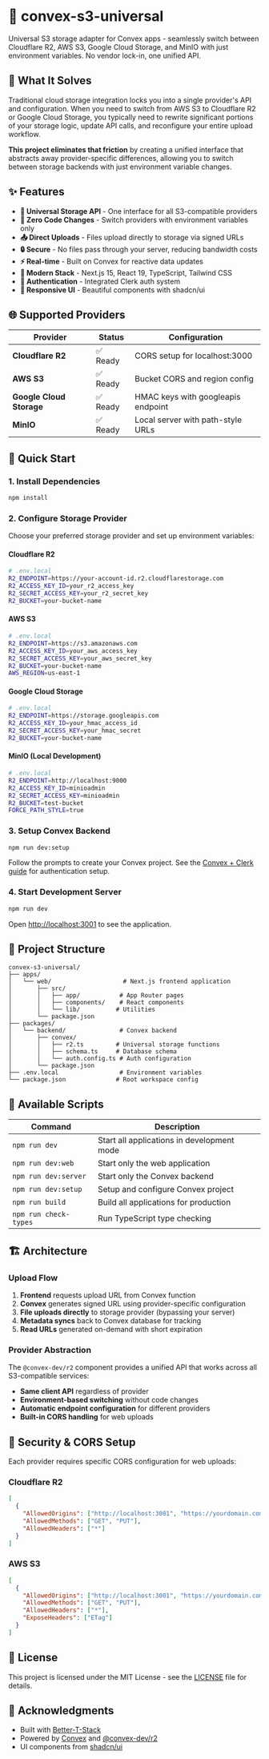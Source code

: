 # 🔄 convex-s3-universal

Universal S3 storage adapter for Convex apps - seamlessly switch between Cloudflare R2, AWS S3, Google Cloud Storage, and MinIO with just environment variables. No vendor lock-in, one unified API.

## 🎯 What It Solves

Traditional cloud storage integration locks you into a single provider's API and configuration. When you need to switch from AWS S3 to Cloudflare R2 or Google Cloud Storage, you typically need to rewrite significant portions of your storage logic, update API calls, and reconfigure your entire upload workflow.

**This project eliminates that friction** by creating a unified interface that abstracts away provider-specific differences, allowing you to switch between storage backends with just environment variable changes.

## ✨ Features

- **🔄 Universal Storage API** - One interface for all S3-compatible providers
- **🚀 Zero Code Changes** - Switch providers with environment variables only
- **📤 Direct Uploads** - Files upload directly to storage via signed URLs
- **🔒 Secure** - No files pass through your server, reducing bandwidth costs
- **⚡ Real-time** - Built on Convex for reactive data updates
- **🎨 Modern Stack** - Next.js 15, React 19, TypeScript, Tailwind CSS
- **🔐 Authentication** - Integrated Clerk auth system
- **📱 Responsive UI** - Beautiful components with shadcn/ui

## 🌐 Supported Providers

| Provider | Status | Configuration |
|----------|--------|---------------|
| **Cloudflare R2** | ✅ Ready | CORS setup for localhost:3000 |
| **AWS S3** | ✅ Ready | Bucket CORS and region config |
| **Google Cloud Storage** | ✅ Ready | HMAC keys with googleapis endpoint |
| **MinIO** | ✅ Ready | Local server with path-style URLs |

## 🚀 Quick Start

### 1. Install Dependencies
```bash
npm install
```

### 2. Configure Storage Provider
Choose your preferred storage provider and set up environment variables:

#### Cloudflare R2
```bash
# .env.local
R2_ENDPOINT=https://your-account-id.r2.cloudflarestorage.com
R2_ACCESS_KEY_ID=your_r2_access_key
R2_SECRET_ACCESS_KEY=your_r2_secret_key
R2_BUCKET=your-bucket-name
```

#### AWS S3
```bash
# .env.local
R2_ENDPOINT=https://s3.amazonaws.com
R2_ACCESS_KEY_ID=your_aws_access_key
R2_SECRET_ACCESS_KEY=your_aws_secret_key
R2_BUCKET=your-bucket-name
AWS_REGION=us-east-1
```

#### Google Cloud Storage
```bash
# .env.local
R2_ENDPOINT=https://storage.googleapis.com
R2_ACCESS_KEY_ID=your_hmac_access_id
R2_SECRET_ACCESS_KEY=your_hmac_secret
R2_BUCKET=your-bucket-name
```

#### MinIO (Local Development)
```bash
# .env.local
R2_ENDPOINT=http://localhost:9000
R2_ACCESS_KEY_ID=minioadmin
R2_SECRET_ACCESS_KEY=minioadmin
R2_BUCKET=test-bucket
FORCE_PATH_STYLE=true
```

### 3. Setup Convex Backend
```bash
npm run dev:setup
```
Follow the prompts to create your Convex project. See the [Convex + Clerk guide](https://docs.convex.dev/auth/clerk) for authentication setup.

### 4. Start Development Server
```bash
npm run dev
```

Open [http://localhost:3001](http://localhost:3001) to see the application.

## 📁 Project Structure

```
convex-s3-universal/
├── apps/
│   └── web/                    # Next.js frontend application
│       ├── src/
│       │   ├── app/           # App Router pages
│       │   ├── components/    # React components
│       │   └── lib/          # Utilities
│       └── package.json
├── packages/
│   └── backend/               # Convex backend
│       ├── convex/
│       │   ├── r2.ts         # Universal storage functions
│       │   ├── schema.ts     # Database schema
│       │   └── auth.config.ts # Auth configuration
│       └── package.json
├── .env.local                 # Environment variables
└── package.json              # Root workspace config
```

## 🔧 Available Scripts

| Command | Description |
|---------|-------------|
| `npm run dev` | Start all applications in development mode |
| `npm run dev:web` | Start only the web application |
| `npm run dev:server` | Start only the Convex backend |
| `npm run dev:setup` | Setup and configure Convex project |
| `npm run build` | Build all applications for production |
| `npm run check-types` | Run TypeScript type checking |

## 🏗️ Architecture

### Upload Flow
1. **Frontend** requests upload URL from Convex function
2. **Convex** generates signed URL using provider-specific configuration
3. **File uploads directly** to storage provider (bypassing your server)
4. **Metadata syncs** back to Convex database for tracking
5. **Read URLs** generated on-demand with short expiration

### Provider Abstraction
The `@convex-dev/r2` component provides a unified API that works across all S3-compatible services:
- **Same client API** regardless of provider
- **Environment-based switching** without code changes
- **Automatic endpoint configuration** for different providers
- **Built-in CORS handling** for web uploads

## 🔐 Security & CORS Setup

Each provider requires specific CORS configuration for web uploads:

### Cloudflare R2
```json
[
  {
    "AllowedOrigins": ["http://localhost:3001", "https://yourdomain.com"],
    "AllowedMethods": ["GET", "PUT"],
    "AllowedHeaders": ["*"]
  }
]
```

### AWS S3
```json
[
  {
    "AllowedOrigins": ["http://localhost:3001", "https://yourdomain.com"],
    "AllowedMethods": ["GET", "PUT"],
    "AllowedHeaders": ["*"],
    "ExposeHeaders": ["ETag"]
  }
]
```

## 📄 License

This project is licensed under the MIT License - see the [LICENSE](LICENSE) file for details.

## 🙏 Acknowledgments

- Built with [Better-T-Stack](https://github.com/AmanVarshney01/create-better-t-stack)
- Powered by [Convex](https://convex.dev) and [@convex-dev/r2](https://github.com/get-convex/r2)
- UI components from [shadcn/ui](https://ui.shadcn.com)
